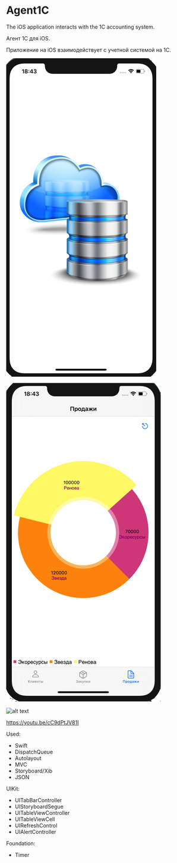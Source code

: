 # Agent1C

The iOS application interacts with the 1C accounting system.

Агент 1С для iOS.

Приложение на iOS взаимодействует с учетной системой на 1С.

![alt text](Start.png "Стартовый экран")

![alt text](MainPage.png "Главный экран")

![alt text](Agent1C2x.gif "Обзор")

https://youtu.be/cC9dPtJV81I

Used:
- Swift
- DispatchQueue
- Autolayout
- MVC
- Storyboard/Xib
- JSON


UIKit:
- UITabBarController
- UIStoryboardSegue
- UITableViewController
- UITableViewCell
- UIRefreshControl
- UIAlertController

Foundation:
- Timer
